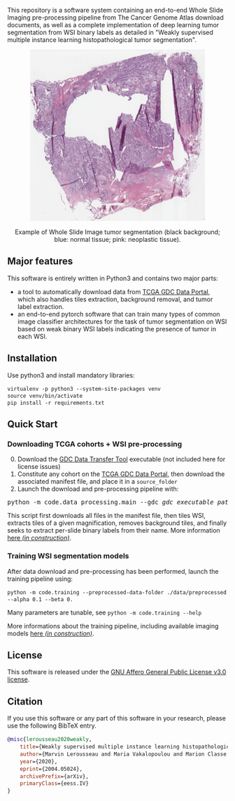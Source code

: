 This repository is a software system containing an end-to-end Whole Slide Imaging pre-processing pipeline from 
The Cancer Genome Atlas download documents, as well as a complete implementation 
of deep learning tumor segmentation from WSI binary labels as detailed in 
"Weakly supervised multiple instance learning histopathological tumor segmentation".

<div align="center">
  <img alt="Example of WSI segmentations" src="img/example.gif" />
  <p>Example of Whole Slide Image tumor segmentation (black background; blue: normal tissue; pink: neoplastic tissue).</p>
</div>

## Major features
This software is entirely written in Python3 and contains two major parts:
* a tool to automatically download data from [TCGA GDC Data Portal](https://portal.gdc.cancer.gov/),
which also handles tiles extraction, background removal, and tumor label extraction.
* an end-to-end pytorch software that can train many types of common image classifier
architectures for the task of tumor segmentation on WSI based on weak binary WSI 
labels indicating the presence of tumor in each WSI.

## Installation

Use python3 and install mandatory libraries:
```
virtualenv -p python3 --system-site-packages venv
source venv/bin/activate
pip install -r requirements.txt 
```

## Quick Start

### Downloading TCGA cohorts + WSI pre-processing

0. Download the [GDC Data Transfer Tool](https://gdc.cancer.gov/access-data/gdc-data-transfer-tool) executable (not included here for license issues)
1. Constitute any cohort on the [TCGA GDC Data Portal](https://portal.gdc.cancer.gov/), then download
the associated manifest file, and place it in a `source_folder`
2. Launch the download and pre-processing pipeline with:
<pre>
python -m code.data_processing.main --gdc <i>gdc_executable_path</i> source_folder
</pre>

This script first downloads all files in the manifest file, then tiles WSI, extracts tiles of a given magnification, 
removes background tiles, and finally seeks to extract per-slide binary labels from their name. More information 
[here _(in construction)_](code/data_processing/README.md).

### Training WSI segmentation models

After data download and pre-processing has been performed, launch the training pipeline using:
```
python -m code.training --preprocessed-data-folder ./data/preprocessed --alpha 0.1 --beta 0.
```

Many parameters are tunable, see `python -m code.training --help`

More informations about the training pipeline, including available imaging models 
[here _(in construction)_](code/README.md).

## License

This software is released under the 
[GNU Affero General Public License v3.0 license](LICENSE).

## Citation

If you use this software or any part of this software in your research, 
please use the following BibTeX entry.

```BibTeX
@misc{lerousseau2020weakly,
    title={Weakly supervised multiple instance learning histopathological tumor segmentation},
    author={Marvin Lerousseau and Maria Vakalopoulou and Marion Classe and Julien Adam and Enzo Battistella and Alexandre Carré and Théo Estienne and Théophraste Henry and Eric Deutsch and Nikos Paragios},
    year={2020},
    eprint={2004.05024},
    archivePrefix={arXiv},
    primaryClass={eess.IV}
}
```
